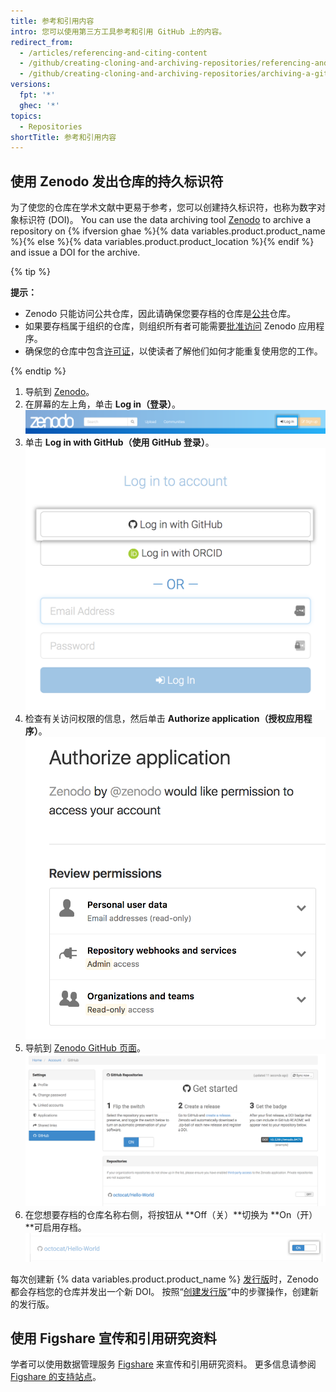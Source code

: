 ```yaml
---
title: 参考和引用内容
intro: 您可以使用第三方工具参考和引用 GitHub 上的内容。
redirect_from:
  - /articles/referencing-and-citing-content
  - /github/creating-cloning-and-archiving-repositories/referencing-and-citing-content
  - /github/creating-cloning-and-archiving-repositories/archiving-a-github-repository/referencing-and-citing-content
versions:
  fpt: '*'
  ghec: '*'
topics:
  - Repositories
shortTitle: 参考和引用内容
---
```


## 使用 Zenodo 发出仓库的持久标识符

为了使您的仓库在学术文献中更易于参考，您可以创建持久标识符，也称为数字对象标识符 (DOI)。 You can use the data archiving tool [Zenodo](https://zenodo.org/about) to archive a repository on {% ifversion ghae %}{% data variables.product.product_name %}{% else %}{% data variables.product.product_location %}{% endif %} and issue a DOI for the archive.

{% tip %}

**提示：**
- Zenodo 只能访问公共仓库，因此请确保您要存档的仓库是[公共](/articles/making-a-private-repository-public)仓库。
- 如果要存档属于组织的仓库，则组织所有者可能需要[批准访问](/articles/approving-oauth-apps-for-your-organization) Zenodo 应用程序。
- 确保您的仓库中包含[许可证](/articles/open-source-licensing)，以使读者了解他们如何才能重复使用您的工作。

{% endtip %}

1. 导航到 [Zenodo](http://zenodo.org/)。
2. 在屏幕的左上角，单击 **Log in（登录）**。 ![Zenodo 登录按钮](/assets/images/help/repository/zenodo_login.png)
3. 单击 **Log in with GitHub（使用 GitHub 登录）**。 ![使用 GitHub 登录 Zenodo](/assets/images/help/repository/zenodo_login_with_github.png)
4. 检查有关访问权限的信息，然后单击 **Authorize application（授权应用程序）**。 ![授权 Zenodo](/assets/images/help/repository/zenodo_authorize.png)
5. 导航到 [Zenodo GitHub 页面](https://zenodo.org/account/settings/github/)。 ![Zenodo GitHub 页面](/assets/images/help/repository/zenodo_github_page.png)
6. 在您想要存档的仓库名称右侧，将按钮从 **Off（关）**切换为 **On（开）**可启用存档。 ![启用 Zenodo 仓库存档](/assets/images/help/repository/zenodo_toggle_on.png)

每次创建新 {% data variables.product.product_name %} [发行版](/articles/about-releases/)时，Zenodo 都会存档您的仓库并发出一个新 DOI。 按照“[创建发行版](/articles/creating-releases/)”中的步骤操作，创建新的发行版。

## 使用 Figshare 宣传和引用研究资料

学者可以使用数据管理服务 [Figshare](http://figshare.com) 来宣传和引用研究资料。 更多信息请参阅 [Figshare 的支持站点](https://knowledge.figshare.com/articles/item/how-to-connect-figshare-with-your-github-account)。
